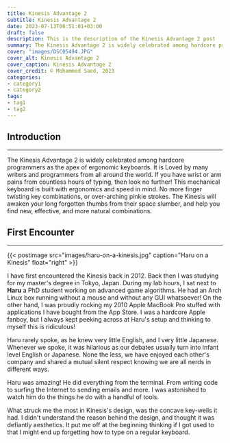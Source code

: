 ```yaml
---
title: Kinesis Advantage 2
subtitle: Kinesis Advantage 2
date: 2023-07-13T06:51:01+03:00
draft: false
description: This is the description of the Kinesis Advantage 2 post
summary: The Kinesis Advantage 2 is widely celebrated among hardcore programmers as the apex of ergonomic keyboards. It is Loved by many writers and programmers from all around the world. If you have wrist or arm pains from countless hours of typing, then look no further! This mechanical keyboard is built with ergonomics and speed in mind. No more finger twisting key combinations, or over-arching pinkie strokes. The Kinesis will awaken your long forgotten thumbs from their space slumber, and help you find new, effective, and more natural combinations.
cover: "images/DSC05494.JPG"
cover_alt: Kinesis Advantage 2
cover_caption: Kinesis Advantage 2
cover_credit: © Mohammed Saed, 2023
categories:
- category1
- category2
tags:
- tag1
- tag2
---
```


## Introduction
---
The Kinesis Advantage 2 is widely celebrated among hardcore programmers as the
apex of ergonomic keyboards. It is Loved by many writers and programmers from
all around the world. If you have wrist or arm pains from countless hours of
typing, then look no further! This mechanical keyboard is built with ergonomics
and speed in mind. No more finger twisting key combinations, or over-arching
pinkie strokes. The Kinesis will awaken your long forgotten thumbs from their
space slumber, and help you find new, effective, and more natural combinations.

## First Encounter
---
{{< postimage src="images/haru-on-a-kinesis.jpg" caption="Haru on a Kinesis" float="right" >}}

I have first encountered the Kinesis back in 2012. Back then I was studying for
my master's degree in Tokyo, Japan. During my lab hours, I sat next to **Haru**
a PhD student working on advanced game algorithms. He had an Arch Linux box
running without a mouse and without any GUI whatsoever! On the other hand, I was
proudly rocking my 2010 Apple MacBook Pro stuffed with applications I have
bought from the App Store. I was a hardcore Apple fanboy, but I always kept
peeking across at Haru's setup and thinking to myself this is ridiculous!

Haru rarely spoke, as he knew very little English, and I very little Japanese.
Whenever we spoke, it was hilarious as our debates usually turn into infant
level English or Japanese. None the less, we have enjoyed each other's company
and shared a mutual silent respect knowing we are all nerds in different ways.

Haru was amazing! He did everything from the terminal. From writing code to
surfing the Internet to sending emails and more. I was astonished to watch him
do the things he do with a handful of tools.

What struck me the most in Kinesis's design, was the concave key-wells it had. I
didn't understand the reason behind the design, and thought it was defiantly
aesthetics. It put me off at the beginning thinking if I got used to that I
might end up forgetting how to type on a regular keyboard.
